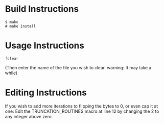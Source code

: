# Build Instructions
```
$ make
# make install
```

# Usage Instructions
```
fclear
```
(Then enter the name of the file you wish to clear. warning: It may take a while)

# Editing Instructions
If you wish to add more iterations to flipping the bytes to 0, or even cap it at one:
  Edit the TRUNCATION_ROUTINES macro at line 12 by changing the 2 to any integer above zero

